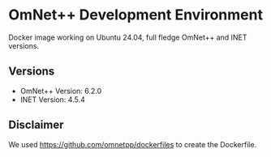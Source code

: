# OmNet++ Development Environment

Docker image working on Ubuntu 24.04, full fledge OmNet++ and INET versions.

## Versions

- OmNet++ Version: 6.2.0
- INET Version: 4.5.4

## Disclaimer

We used https://github.com/omnetpp/dockerfiles to create the Dockerfile.

